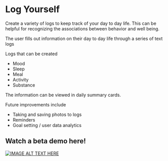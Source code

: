 # Log Yourself
Create a variety of logs to keep track of your day to day life. This can be helpful for recognizing the associations between behavior and well being.

The user fills out information on their day to day life through a series of text logs

Logs that can be created
- Mood
- Sleep
- Meal
- Activity
- Substance

The information can be viewed in daily summary cards.

Future improvements include
- Taking and saving photos to logs
- Reminders
- Goal setting / user data analytics

Watch a beta demo here!
------------------------- 
[![IMAGE ALT TEXT HERE](https://img.youtube.com/vi/BhMc-u2Qktg/0.jpg)](https://www.youtube.com/watch?v=BhMc-u2Qktg)
